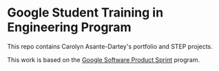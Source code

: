 # Google Student Training in Engineering Program

This repo contains Carolyn Asante-Dartey's portfolio and STEP projects.

This work is based on the [Google Software Product Sprint](https://g.co/softwareproductsprint) program.
